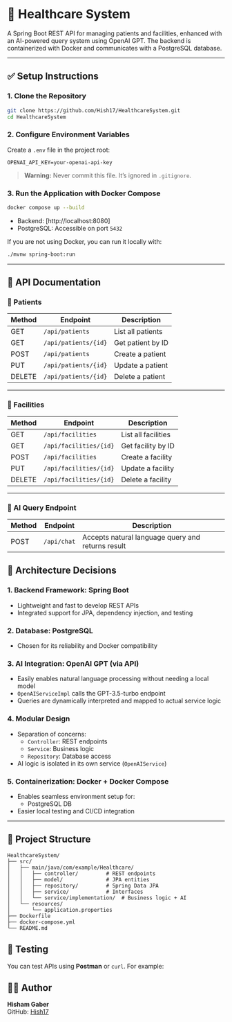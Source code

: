# 🏥 Healthcare System

A Spring Boot REST API for managing patients and facilities, enhanced with an AI-powered query system using OpenAI GPT. The backend is containerized with Docker and communicates with a PostgreSQL database.

---

## ✅ Setup Instructions

### 1. Clone the Repository

```bash
git clone https://github.com/Hish17/HealthcareSystem.git
cd HealthcareSystem
```

### 2. Configure Environment Variables

Create a `.env` file in the project root:

```
OPENAI_API_KEY=your-openai-api-key
```

> **Warning:** Never commit this file. It’s ignored in `.gitignore`.

### 3. Run the Application with Docker Compose

```bash
docker compose up --build
```

- Backend: [http://localhost:8080]
- PostgreSQL: Accessible on port `5432`  

If you are not using Docker, you can run it locally with:

```bash
./mvnw spring-boot:run
```

---

## 📑 API Documentation

### 🧍 Patients

| Method | Endpoint             | Description         |
|--------|----------------------|---------------------|
| GET    | `/api/patients`      | List all patients   |
| GET    | `/api/patients/{id}` | Get patient by ID   |
| POST   | `/api/patients`      | Create a patient    |
| PUT    | `/api/patients/{id}` | Update a patient    |
| DELETE | `/api/patients/{id}` | Delete a patient    |

---

### 🏥 Facilities

| Method | Endpoint               | Description          |
|--------|------------------------|----------------------|
| GET    | `/api/facilities`      | List all facilities  |
| GET    | `/api/facilities/{id}` | Get facility by ID   |
| POST   | `/api/facilities`      | Create a facility    |
| PUT    | `/api/facilities/{id}` | Update a facility    |
| DELETE | `/api/facilities/{id}` | Delete a facility    |

---

### 🤖 AI Query Endpoint

| Method | Endpoint     | Description                                       |
|--------|--------------|---------------------------------------------------|
| POST   | `/api/chat`  | Accepts natural language query and returns result |


## 🧱 Architecture Decisions

### 1. **Backend Framework: Spring Boot**
- Lightweight and fast to develop REST APIs
- Integrated support for JPA, dependency injection, and testing

### 2. **Database: PostgreSQL**
- Chosen for its reliability and Docker compatibility

### 3. **AI Integration: OpenAI GPT (via API)**
- Easily enables natural language processing without needing a local model
- `OpenAIServiceImpl` calls the GPT-3.5-turbo endpoint
- Queries are dynamically interpreted and mapped to actual service logic

### 4. **Modular Design**
- Separation of concerns:
  - `Controller`: REST endpoints
  - `Service`: Business logic
  - `Repository`: Database access
- AI logic is isolated in its own service (`OpenAIService`)

### 5. **Containerization: Docker + Docker Compose**
- Enables seamless environment setup for:
  - PostgreSQL DB
- Easier local testing and CI/CD integration

---

## 📁 Project Structure

```
HealthcareSystem/
├── src/
│   ├── main/java/com/example/Healthcare/
│   │   ├── controller/         # REST endpoints
│   │   ├── model/              # JPA entities
│   │   ├── repository/         # Spring Data JPA
│   │   ├── service/            # Interfaces
│   │   └── service/implementation/  # Business logic + AI
│   └── resources/
│       └── application.properties
├── Dockerfile
├── docker-compose.yml
└── README.md
```


## 🧪 Testing

You can test APIs using **Postman** or `curl`. For example:


## 👨‍💻 Author

**Hisham Gaber**  
GitHub: [Hish17](https://github.com/Hish17)
